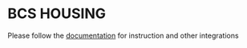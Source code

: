# BCS HOUSING

Please follow the [documentation](https://docs.baguscodestudio.com/docs/housing/main/) for instruction and other integrations
